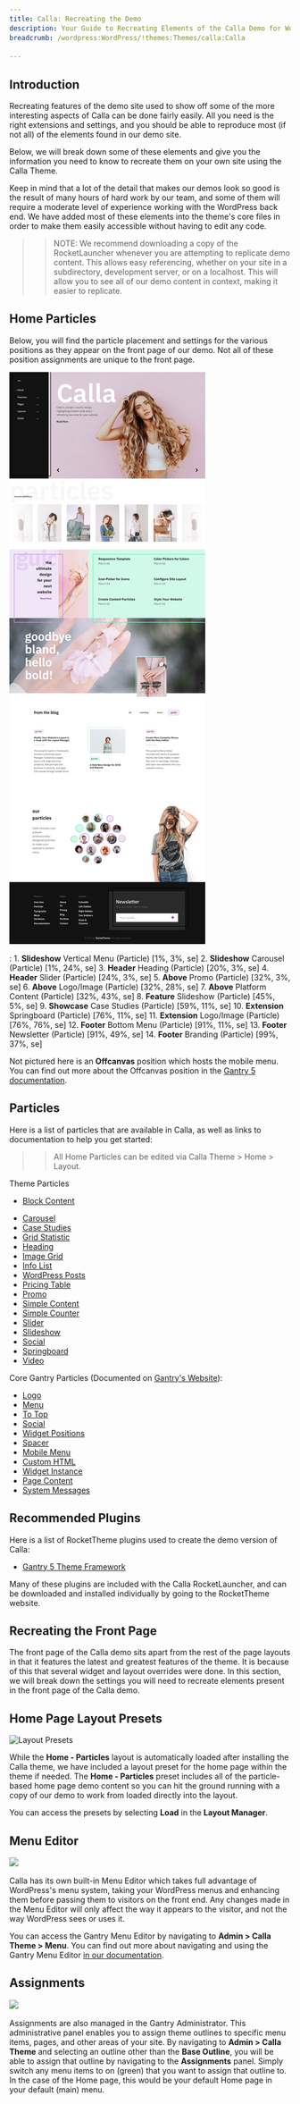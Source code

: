 ```yaml
---
title: Calla: Recreating the Demo
description: Your Guide to Recreating Elements of the Calla Demo for WordPress
breadcrumb: /wordpress:WordPress/!themes:Themes/calla:Calla

---
```


Introduction
-----

Recreating features of the demo site used to show off some of the more interesting aspects of Calla can be done fairly easily. All you need is the right extensions and settings, and you should be able to reproduce most (if not all) of the elements found in our demo site.

Below, we will break down some of these elements and give you the information you need to know to recreate them on your own site using the Calla Theme.

Keep in mind that a lot of the detail that makes our demos look so good is the result of many hours of hard work by our team, and some of them will require a moderate level of experience working with the WordPress back end. We have added most of these elements into the theme's core files in order to make them easily accessible without having to edit any code.

>> NOTE: We recommend downloading a copy of the RocketLauncher whenever you are attempting to replicate demo content. This allows easy referencing, whether on your site in a subdirectory, development server, or on a localhost. This will allow you to see all of our demo content in context, making it easier to replicate.

Home Particles
-----

Below, you will find the particle placement and settings for the various positions as they appear on the front page of our demo. Not all of these position assignments are unique to the front page.

![](assets/calla2.png)

:   1. **Slideshow** Vertical Menu (Particle) [1%, 3%, se]
    2. **Slideshow** Carousel (Particle) [1%, 24%, se]
    3. **Header** Heading (Particle) [20%, 3%, se]
    4. **Header** Slider (Particle) [24%, 3%, se]
    5. **Above** Promo (Particle) [32%, 3%, se]
    6. **Above** Logo/Image (Particle) [32%, 28%, se]
    7. **Above** Platform Content (Particle) [32%, 43%, se]
    8. **Feature** Slideshow (Particle) [45%, 5%, se]
    9. **Showcase** Case Studies (Particle) [59%, 11%, se]
    10. **Extension** Springboard (Particle) [76%, 11%, se]
    11. **Extension** Logo/Image (Particle) [76%, 76%, se]
    12. **Footer** Bottom Menu (Particle) [91%, 11%, se]
    13. **Footer** Newsletter (Particle) [91%, 49%, se]
    14. **Footer** Branding (Particle) [99%, 37%, se]

Not pictured here is an **Offcanvas** position which hosts the mobile menu. You can find out more about the Offcanvas position in the [Gantry 5 documentation](http://docs.gantry.org/gantry5/configure/layout-manager#offcanvas-section).

Particles
-----

Here is a list of particles that are available in Calla, as well as links to documentation to help you get started:

>> All Home Particles can be edited via Calla Theme > Home > Layout.

Theme Particles

* [Block Content](particle_block.md)
+ [Carousel](particle_carousel.md)
+ [Case Studies](particle_case.md)
+ [Grid Statistic](particle_grid.md)
+ [Heading](particle_heading.md)
+ [Image Grid](particle_image.md)
+ [Info List](particle_info.md)
+ [WordPress Posts](particle_wordpress.md)
+ [Pricing Table](particle_pricing.md)
+ [Promo](particle_promo.md)
+ [Simple Content](particle_simple.md)
+ [Simple Counter](particle_simplecounter.md)
+ [Slider](particle_slider.md)
+ [Slideshow](particle_slideshow.md)
+ [Social](particle_social.md)
+ [Springboard](particle_springboard.md)
+ [Video](particle_video.md)

Core Gantry Particles (Documented on [Gantry's Website](http://gantry.org)):

* [Logo](http://docs.gantry.org/gantry5/particles/logo)
* [Menu](http://docs.gantry.org/gantry5/particles/menu-control)
* [To Top](http://docs.gantry.org/gantry5/particles/to-top)
* [Social](http://docs.gantry.org/gantry5/particles/social)
* [Widget Positions](http://docs.gantry.org/gantry5/particles/position)
* [Spacer](http://docs.gantry.org/gantry5/particles/spacer)
* [Mobile Menu](http://docs.gantry.org/gantry5/particles/mobile-menu)
* [Custom HTML](http://docs.gantry.org/gantry5/particles/custom-html)
* [Widget Instance](http://docs.gantry.org/gantry5/particles/module-instance)
* [Page Content](http://docs.gantry.org/gantry5/particles/page-content)
* [System Messages](http://docs.gantry.org/gantry5/particles/system-messages)

Recommended Plugins
-----

Here is a list of RocketTheme plugins used to create the demo version of Calla:

* [Gantry 5 Theme Framework](http://gantry.org/)

Many of these plugins are included with the Calla RocketLauncher, and can be downloaded and installed individually by going to the RocketTheme website.

Recreating the Front Page
-----

The front page of the Calla demo sits apart from the rest of the page layouts in that it features the latest and greatest features of the theme. It is because of this that several widget and layout overrides were done. In this section, we will break down the settings you will need to recreate elements present in the front page of the Calla demo.

Home Page Layout Presets
-----

![Layout Presets](assets/layout_presets.jpeg)

While the **Home - Particles** layout is automatically loaded after installing the Calla theme, we have included a layout preset for the home page within the theme if needed. The **Home - Particles** preset includes all of the particle-based home page demo content so you can hit the ground running with a copy of our demo to work from loaded directly into the layout.

You can access the presets by selecting **Load** in the **Layout Manager**.

Menu Editor
-----

![](assets/menu_1.jpeg)


Calla has its own built-in Menu Editor which takes full advantage of WordPress's menu system, taking your WordPress menus and enhancing them before passing them to visitors on the front end. Any changes made in the Menu Editor will only affect the way it appears to the visitor, and not the way WordPress sees or uses it.

You can access the Gantry Menu Editor by navigating to **Admin > Calla Theme > Menu**. You can find out more about navigating and using the Gantry Menu Editor [in our documentation](http://docs.gantry.org/gantry5/configure/menu-editor).

Assignments
-----

![](assets/assignments_1.jpeg)

Assignments are also managed in the Gantry Administrator. This administrative panel enables you to assign theme outlines to specific menu items, pages, and other areas of your site. By navigating to **Admin > Calla Theme** and selecting an outline other than the **Base Outline**, you will be able to assign that outline by navigating to the **Assignments** panel. Simply switch any menu items to on (green) that you want to assign that outline to. In the case of the Home page, this would be your default Home page in your default (main) menu.